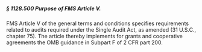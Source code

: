 ##### § 1128.500 Purpose of FMS Article V. #####

FMS Article V of the general terms and conditions specifies requirements related to audits required under the Single Audit Act, as amended (31 U.S.C., chapter 75). The article thereby implements for grants and cooperative agreements the OMB guidance in Subpart F of 2 CFR part 200.